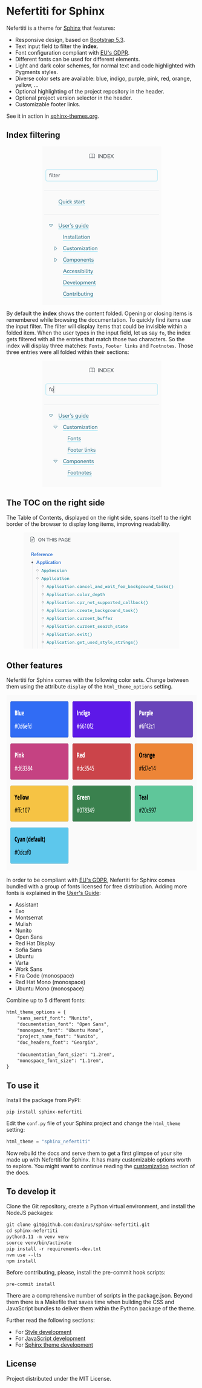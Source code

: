 # Nefertiti for Sphinx

Nefertiti is a theme for [Sphinx](https://www.sphinx-doc.org/en/master/) that features:

* Responsive design, based on [Bootstrap 5.3](https://getbootstrap.com/docs/5.3).
* Text input field to filter the **index**.
* Font configuration compliant with [EU's GDPR](https://gdpr.eu/).
* Different fonts can be used for different elements.
* Light and dark color schemes, for normal text and code highlighted with Pygments styles.
* Diverse color sets are available: blue, indigo, purple, pink, red, orange, yellow, ...
* Optional highlighting of the project repository in the header.
* Optional project version selector in the header.
* Customizable footer links.

See it in action in [sphinx-themes.org](https://sphinx-themes.org/#theme-sphinx-nefertiti).

## Index filtering

<p align="center"><img align="center" width="315" height="417" src="https://github.com/danirus/sphinx-nefertiti/blob/main/docs/source/_static/img/index-filtering-1.png"></p>

By default the **index** shows the content folded. Opening or closing items is remembered while browsing the documentation. To quickly find items use the input filter. The filter will display items that could be invisible within a folded item. When the user types in the input field, let us say `fo`, the index gets filtered with all the entries that match those two characters. So the index will display three matches: `Fonts`, `Footer links` and `Footnotes`. Those three entries were all folded within their sections:

<p align="center"><img align="center" width="315" height="333" src="https://github.com/danirus/sphinx-nefertiti/blob/main/docs/source/_static/img/index-filtering-2.png"></p>


##  The TOC on the right side

The Table of Contents, displayed on the right side, spans itself to the right border of the browser to display long items, improving readability.

<p align="center"><img width="412" height="306" src="https://github.com/danirus/sphinx-nefertiti/blob/main/docs/source/_static/img/toc.png"></p>

## Other features

Nefertiti for Sphinx comes with the following color sets. Change between them using the attribute `display` of the `html_theme_options` setting.

<p align="center"><img width="768" height="462" src="https://github.com/danirus/sphinx-nefertiti/blob/main/docs/source/_static/img/colorsets.png"></p>

In order to be compliant with [EU's GDPR](https://gdpr.eu/), Nefertiti for Sphinx comes bundled with a group of fonts licensed for free distribution. Adding more fonts is explained in the [User's Guide](https://sphinx-nefertiti.readthedocs.io/en/latest/users-guide/customization/fonts.html#adding-fonts):

* Assistant
* Exo
* Montserrat
* Mulish
* Nunito
* Open Sans
* Red Hat Display
* Sofia Sans
* Ubuntu
* Varta
* Work Sans
* Fira Code (monospace)
* Red Hat Mono (monospace)
* Ubuntu Mono (monospace)

Combine up to 5 different fonts:

    html_theme_options = {
        "sans_serif_font": "Nunito",
        "documentation_font": "Open Sans",
        "monospace_font": "Ubuntu Mono",
        "project_name_font": "Nunito",
        "doc_headers_font": "Georgia",

        "documentation_font_size": "1.2rem",
        "monospace_font_size": "1.1rem",
    }

## To use it

Install the package from PyPI:

```shell
pip install sphinx-nefertiti
```

Edit the `conf.py` file of your Sphinx project and change the `html_theme` setting:

```python
html_theme = "sphinx_nefertiti"
```

Now rebuild the docs and serve them to get a first glimpse of your site made up with Nefertiti for Sphinx. It has many customizable options worth to explore. You might want to continue reading the [customization](https://sphinx-nefertiti.readthedocs.io/en/latest/users-guide/customization/index.html) section of the docs.

## To develop it

Clone the Git repository, create a Python virtual environment, and install the NodeJS packages:

```shell
git clone git@github.com:danirus/sphinx-nefertiti.git
cd sphinx-nefertiti
python3.11 -m venv venv
source venv/bin/activate
pip install -r requirements-dev.txt
nvm use --lts
npm install
```

Before contributing, please, install the pre-commit hook scripts:

```shell
pre-commit install
```

There are a comprehensive number of scripts in the package.json. Beyond them there is a Makefile that saves time when building the CSS and JavaScript bundles to deliver them within the Python package of the theme.

Further read the following sections:

 * For [Style development](https://sphinx-nefertiti.readthedocs.io/en/latest/users-guide/development.html#style-development)
 * For [JavaScript development](https://sphinx-nefertiti.readthedocs.io/en/latest/users-guide/development.html#javascript-development)
 * For [Sphinx theme development](https://sphinx-nefertiti.readthedocs.io/en/latest/users-guide/development.html##python-development)


## License

Project distributed under the MIT License.